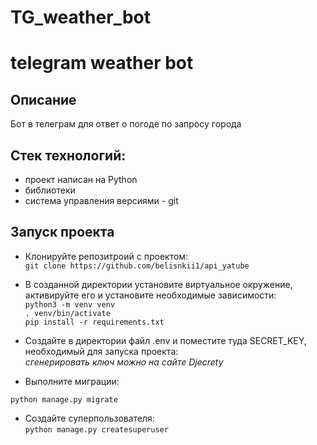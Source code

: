 # TG_weather_bot
# telegram weather bot
## Описание
Бот в телеграм для ответ о погоде по запросу города

## Стек технологий:
- проект написан на Python
- библиотеки
- система управления версиями - git

## Запуск проекта
- Клонируйте репозитроий с проектом:  
`git clone https://github.com/belisnkii1/api_yatube`    

- В созданной директории установите виртуальное окружение, активируйте его и установите необходимые зависимости:  
`python3 -m venv venv`  
`. venv/bin/activate`  
`pip install -r requirements.txt`    

- Создайте в директории файл .env и поместите туда SECRET_KEY, необходимый для запуска проекта:  
*сгенерировать ключ можно на сайте Djecrety*

- Выполните миграции:

`python manage.py migrate`  

- Создайте суперпользователя:  
`python manage.py createsuperuser`  
